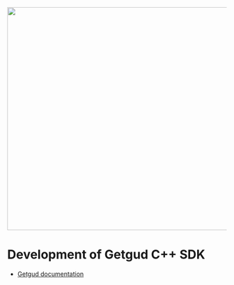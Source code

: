 <div align="center">
  <img style="width: 512px" src="https://getgud-public-content.s3.amazonaws.com/gg-cover.png">
</div>

# Development of Getgud C++ SDK

- [Getgud documentation](https://github.com/getgud-io/getgud-docs/tree/main)